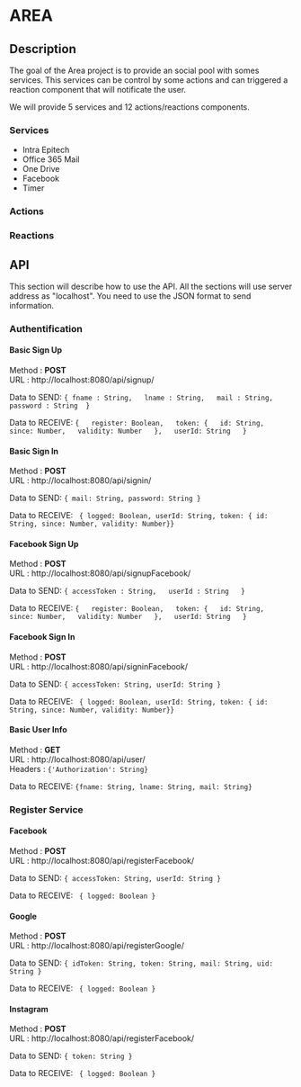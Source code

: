 # AREA

## Description

The goal of the Area project is to provide an social pool with somes services. This services can be control by some actions and can triggered a reaction component that will notificate the user.

We will provide 5 services and 12 actions/reactions components.

### Services

* Intra Epitech
* Office 365 Mail
* One Drive
* Facebook
* Timer

### Actions

### Reactions



## API

This section will describe how to use the API. All the sections will use server address as "localhost".
You need to use the JSON format to send information.

### Authentification 

#### Basic Sign Up

Method : **POST**  
URL : http://localhost:8080/api/signup/  
  
Data to SEND: ```{
            fname : String,  
            lname : String,  
            mail : String,  
            password : String 
        } ```  
        
Data to RECEIVE: ```{  
            register: Boolean,  
            token: {  
                id: String,  
                since: Number,  
                validity: Number  
            },  
            userId: String  
        }```  
        
#### Basic Sign In

Method : **POST**  
URL : http://localhost:8080/api/signin/  

Data to SEND: ```{ mail: String, password: String }```  
  
Data to RECEIVE: ``` { logged: Boolean, userId: String, token: { id: String, since: Number, validity: Number}}```  

#### Facebook Sign Up

Method : **POST**  
URL : http://localhost:8080/api/signupFacebook/  
  
Data to SEND: ```{
            accessToken : String,  
            userId : String  
        } ```  
        
Data to RECEIVE: ```{  
            register: Boolean,  
            token: {  
                id: String,  
                since: Number,  
                validity: Number  
            },  
            userId: String  
        }```  

#### Facebook Sign In

Method : **POST**  
URL : http://localhost:8080/api/signinFacebook/  

Data to SEND: ```{ accessToken: String, userId: String }```  
  
Data to RECEIVE: ``` { logged: Boolean, userId: String, token: { id: String, since: Number, validity: Number}}```  

#### Basic User Info

Method : **GET**  
URL : http://localhost:8080/api/user/  
Headers : ```{'Authorization': String}```  
  
Data to RECEIVE: ```{fname: String, lname: String, mail: String}``` 

### Register Service

#### Facebook

Method : **POST**  
URL : http://localhost:8080/api/registerFacebook/  

Data to SEND: ```{ accessToken: String, userId: String }```  
  
Data to RECEIVE: ``` { logged: Boolean }``` 

#### Google

Method : **POST**  
URL : http://localhost:8080/api/registerGoogle/  

Data to SEND: ```{ idToken: String, token: String, mail: String, uid: String }```  
  
Data to RECEIVE: ``` { logged: Boolean }``` 

#### Instagram

Method : **POST**  
URL : http://localhost:8080/api/registerFacebook/  

Data to SEND: ```{ token: String }```  
  
Data to RECEIVE: ``` { logged: Boolean }``` 
